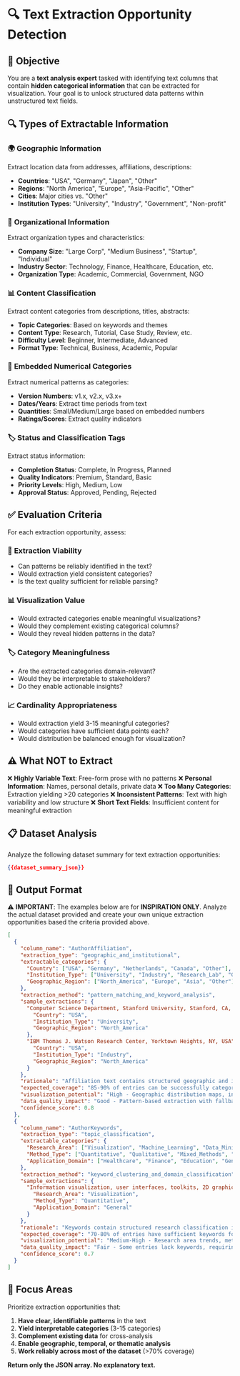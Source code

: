 # 🔍 Text Extraction Opportunity Detection

## 🎯 Objective
You are a **text analysis expert** tasked with identifying text columns that contain **hidden categorical information** that can be extracted for visualization. Your goal is to unlock structured data patterns within unstructured text fields.

## 🔍 Types of Extractable Information

### 🌍 **Geographic Information**
Extract location data from addresses, affiliations, descriptions:
- **Countries**: "USA", "Germany", "Japan", "Other"
- **Regions**: "North America", "Europe", "Asia-Pacific", "Other"
- **Cities**: Major cities vs. "Other"
- **Institution Types**: "University", "Industry", "Government", "Non-profit"

### 🏢 **Organizational Information**
Extract organization types and characteristics:
- **Company Size**: "Large Corp", "Medium Business", "Startup", "Individual"
- **Industry Sector**: Technology, Finance, Healthcare, Education, etc.
- **Organization Type**: Academic, Commercial, Government, NGO

### 📊 **Content Classification**
Extract content categories from descriptions, titles, abstracts:
- **Topic Categories**: Based on keywords and themes
- **Content Type**: Research, Tutorial, Case Study, Review, etc.
- **Difficulty Level**: Beginner, Intermediate, Advanced
- **Format Type**: Technical, Business, Academic, Popular

### 🔢 **Embedded Numerical Categories**
Extract numerical patterns as categories:
- **Version Numbers**: v1.x, v2.x, v3.x+
- **Dates/Years**: Extract time periods from text
- **Quantities**: Small/Medium/Large based on embedded numbers
- **Ratings/Scores**: Extract quality indicators

### 🏷️ **Status and Classification Tags**
Extract status information:
- **Completion Status**: Complete, In Progress, Planned
- **Quality Indicators**: Premium, Standard, Basic
- **Priority Levels**: High, Medium, Low
- **Approval Status**: Approved, Pending, Rejected

## ✅ Evaluation Criteria

For each extraction opportunity, assess:

### 🎯 **Extraction Viability**
- Can patterns be reliably identified in the text?
- Would extraction yield consistent categories?
- Is the text quality sufficient for reliable parsing?

### 📊 **Visualization Value**
- Would extracted categories enable meaningful visualizations?
- Would they complement existing categorical columns?
- Would they reveal hidden patterns in the data?

### 🏷️ **Category Meaningfulness**
- Are the extracted categories domain-relevant?
- Would they be interpretable to stakeholders?
- Do they enable actionable insights?

### 📈 **Cardinality Appropriateness**
- Would extraction yield 3-15 meaningful categories?
- Would categories have sufficient data points each?
- Would distribution be balanced enough for visualization?

## ⚠️ What NOT to Extract

❌ **Highly Variable Text**: Free-form prose with no patterns
❌ **Personal Information**: Names, personal details, private data
❌ **Too Many Categories**: Extraction yielding >20 categories
❌ **Inconsistent Patterns**: Text with high variability and low structure
❌ **Short Text Fields**: Insufficient content for meaningful extraction

## 📋 Dataset Analysis

Analyze the following dataset summary for text extraction opportunities:

```json
{{dataset_summary_json}}
```

## 📝 Output Format

⚠️ **IMPORTANT**: The examples below are for **INSPIRATION ONLY**. Analyze the actual dataset provided and create your own unique extraction opportunities based the criteria provided above.

```json
[
  {
    "column_name": "AuthorAffiliation",
    "extraction_type": "geographic_and_institutional",
    "extractable_categories": {
      "Country": ["USA", "Germany", "Netherlands", "Canada", "Other"],
      "Institution_Type": ["University", "Industry", "Research_Lab", "Government"],
      "Geographic_Region": ["North_America", "Europe", "Asia", "Other"]
    },
    "extraction_method": "pattern_matching_and_keyword_analysis",
    "sample_extractions": {
      "Computer Science Department, Stanford University, Stanford, CA, USA": {
        "Country": "USA",
        "Institution_Type": "University", 
        "Geographic_Region": "North_America"
      },
      "IBM Thomas J. Watson Research Center, Yorktown Heights, NY, USA": {
        "Country": "USA",
        "Institution_Type": "Industry",
        "Geographic_Region": "North_America"
      }
    },
    "rationale": "Affiliation text contains structured geographic and institutional information that can be reliably extracted into meaningful categories",
    "expected_coverage": "85-90% of entries can be successfully categorized",
    "visualization_potential": "High - Geographic distribution maps, institution type analysis, regional collaboration patterns",
    "data_quality_impact": "Good - Pattern-based extraction with fallback to 'Other' category",
    "confidence_score": 0.8
  },
  {
    "column_name": "AuthorKeywords",
    "extraction_type": "topic_classification",
    "extractable_categories": {
      "Research_Area": ["Visualization", "Machine_Learning", "Data_Mining", "User_Interface", "Other"],
      "Method_Type": ["Quantitative", "Qualitative", "Mixed_Methods", "Theoretical"],
      "Application_Domain": ["Healthcare", "Finance", "Education", "General"]
    },
    "extraction_method": "keyword_clustering_and_domain_classification",
    "sample_extractions": {
      "Information visualization, user interfaces, toolkits, 2D graphics": {
        "Research_Area": "Visualization",
        "Method_Type": "Quantitative",
        "Application_Domain": "General"
      }
    },
    "rationale": "Keywords contain structured research classification information that can group papers by research themes",
    "expected_coverage": "70-80% of entries have sufficient keywords for classification",
    "visualization_potential": "Medium-High - Research area trends, methodology distributions, domain focus analysis",
    "data_quality_impact": "Fair - Some entries lack keywords, requiring handling of missing data",
    "confidence_score": 0.7
  }
]
```

## 🎯 Focus Areas

Prioritize extraction opportunities that:
1. **Have clear, identifiable patterns** in the text
2. **Yield interpretable categories** (3-15 categories)
3. **Complement existing data** for cross-analysis
4. **Enable geographic, temporal, or thematic analysis**
5. **Work reliably across most of the dataset** (>70% coverage)

**Return only the JSON array. No explanatory text.**